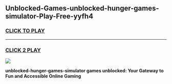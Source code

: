 
## Unblocked-Games-unblocked-hunger-games-simulator-Play-Free-yyfh4
<h3>
<a href="https://premium76.site?title=unblocked-hunger-games-simulator&ref=10A">CLICK TO PLAY</a></h3>
<hr>

<h3>
<a href="https://premium76.site?title=unblocked-hunger-games-simulator&ref=10A">CLICK 2 PLAY</a>
  
</h3>

<a href="https://premium76.site?title=unblocked-hunger-games-simulator&ref=10A"><img src="https://clearcache.store/games.png"></a>


**unblocked-hunger-games-simulator games unblocked: Your Gateway to Fun and Accessible Online Gaming**
